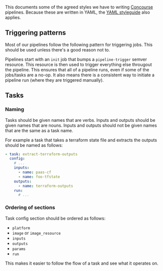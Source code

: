 This documents some of the agreed styles we have to writing [Concourse][]
pipelines. Because these are written in YAML, the [YAML styleguide][] also
applies.

[Concourse]: https://concourse-ci.org
[YAML styleguide]: YAML

## Triggering patterns

Most of our pipelines follow the following pattern for triggering jobs. This
should be used unless there's a good reason not to.

Pipelines start with an `init` job that bumps a `pipeline-trigger` semver
resource. This resource is then used to trigger everything else througout the
pipeline. This ensures that all of a pipeline runs, even if some of the
jobs/tasks are a no-op. It also means there is a consistent way to initiate a
pipeline run (where they are triggered manually).

## Tasks

### Naming

Tasks should be given names that are verbs. Inputs and outputs should be given
names that are nouns. Inputs and outputs should not be given names that are the
same as a task name.

For example a task that takes a terraform state file and extracts the outputs
should be named as follows:
```yaml
- task: extract-terraform-outputs
  config:
    # ...
    inputs:
      - name: paas-cf
      - name: foo-tfstate
    outputs:
      - name: terraform-outputs
    run:
      # ...
```

### Ordering of sections

Task config section should be ordered as follows:

* `platform`
* `image` or `image_resource`
* `inputs`
* `outputs`
* `params`
* `run`

This makes it easier to follow the flow of a task and see what it operates on.
